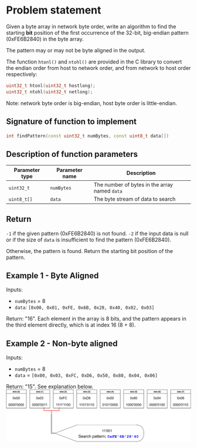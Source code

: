 # Problem statement

Given a byte array in network byte order, write an algorithm to find the starting **bit** position of the first occurrence of the 32-bit, big-endian pattern (0xFE6B2840) in the byte array.

The pattern may or may not be byte aligned in the output.

The function `htonl()` and `ntohl()` are provided in the C library to convert the endian order from host to network order, and from network to host order respectively:

```c
uint32_t htonl(uint32_t hostlong);
uint32_t ntohl(uint32_t netlong);
```

Note: network byte order is big-endian, host byte order is little-endian.

## Signature of function to implement

```cpp
int findPattern(const uint32_t numBytes, const uint8_t data[])
```

## Description of function parameters

| Parameter type | Parameter name | Description                                   |
|----------------|----------------|-----------------------------------------------|
| `uint32_t`     | `numBytes`     | The number of bytes in the array named `data` |
| `uint8_t[]`    | `data`         | The byte stream of data to search             |

## Return

`-1` if the given pattern (0xFE6B2840) is not found.
`-2` if the input data is null or if the size of `data` is insufficient to find the pattern (0xFE6B2840).

Otherwise, the pattern is found. Return the starting bit position of the pattern.

## Example 1 - Byte Aligned

Inputs:

* `numBytes` = 8
* `data`: `[0x00, 0x01, 0xFE, 0x6B, 0x28, 0x40, 0x02, 0x03]`

Return: "16". Each element in the array is 8 bits, and the pattern appears in the third element directly, which is at index 16 (8 + 8).

## Example 2 - Non-byte aligned

Inputs:

* `numBytes` = 8
* `data` = `[0x00, 0x03, 0xFC, 0xD6, 0x50, 0x80, 0x04, 0x06]`

Return: "15". See explanation below.
![explanation diagram](./non-aligned-search-diagram.svg)
